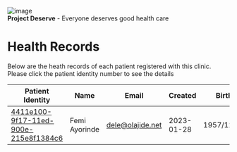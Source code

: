 ![image](https://user-images.githubusercontent.com/110731/191966461-b80f054f-0bb3-41b5-b549-10c34c46387b.png)  
**Project Deserve** - Everyone deserves good health care

# Health Records  

Below are the heath records of each patient registered with this clinic. Please click the patient identity number to see the details

| Patient Identity                                                               | Name          | Email                    | Created      | Birth     | Gender |
| ------------------------------------------------------------------------------ | ------------  | ----------------------   | -----------  | --------- | ------
| [4411e100-9f17-11ed-900e-215e8f1384c6](./4411e100-9f17-11ed-900e-215e8f1384c6) | Femi Ayorinde     | <dele@olajide.net> | 2023-01-28    | 1957/12/24 | Male   |